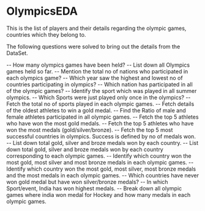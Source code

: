 # OlympicsEDA

This is the list of players and their details regarding the olympic games, countries which they belong to. 

The following questions were solved to bring out the details from the DataSet.

-- How many olympics games have been held?
-- List down all Olympics games held so far.
-- Mention the total no of nations who participated in each olympics game?
-- Which year saw the highest and lowest no of countries participating in olympics?
-- Which nation has participated in all of the olympic games?
-- Identify the sport which was played in all summer olympics.
-- Which Sports were just played only once in the olympics?
-- Fetch the total no of sports played in each olympic games.
-- Fetch details of the oldest athletes to win a gold medal.
-- Find the Ratio of male and female athletes participated in all olympic games.
-- Fetch the top 5 athletes who have won the most gold medals.
-- Fetch the top 5 athletes who have won the most medals (gold/silver/bronze).
-- Fetch the top 5 most successful countries in olympics. Success is defined by no of medals won.
-- List down total gold, silver and broze medals won by each country.
-- List down total gold, silver and broze medals won by each country corresponding to each olympic games.
-- Identify which country won the most gold, most silver and most bronze medals in each olympic games.
-- Identify which country won the most gold, most silver, most bronze medals and the most medals in each olympic games.
-- Which countries have never won gold medal but have won silver/bronze medals?
-- In which Sport/event, India has won highest medals.
-- Break down all olympic games where india won medal for Hockey and how many medals in each olympic games.
